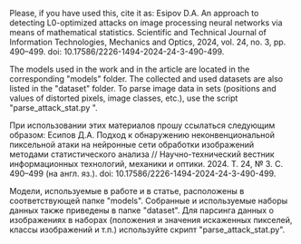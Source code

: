 Please, if you have used this, cite it as:
Esipov D.A. An approach to detecting L0-optimized attacks on image processing neural networks via means of mathematical statistics. Scientific and Technical Journal of Information Technologies, Mechanics and Optics, 2024, vol. 24, no. 3, pp. 490–499. doi: 10.17586/2226-1494-2024-24-3-490-499.

The models used in the work and in the article are located in the corresponding "models" folder. The collected and used datasets are also listed in the "dataset" folder. To parse image data in sets (positions and values of distorted pixels, image classes, etc.), use the script "parse_attack_stat.py ".

При использовании этих материалов прошу ссылаться следующим образом:
Есипов Д.А. Подход к обнаружению неконвенциональной пиксельной атаки на нейронные сети обработки изображений методами статистического анализа // Научно-технический вестник информационных технологий, механики и оптики. 2024. Т. 24, № 3. С. 490–499 (на англ. яз.). doi: 10.17586/2226-1494-2024-24-3-490-499.

Модели, используемые в работе и в статье, расположены в соответствующей папке "models". Собранные и используемые наборы данных также приведены в папке "dataset". Для парсинга данных о изображениях в наборах (положения и значения искаженных пикселей, классы изображений и т.п.) используйте скрипт "parse_attack_stat.py".
